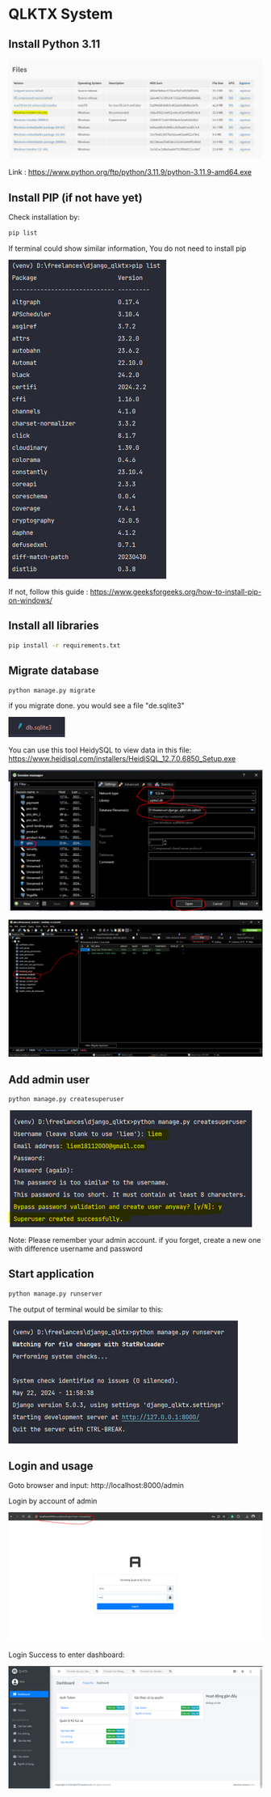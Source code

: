 # QLKTX System

## Install Python 3.11

![img.png](img.png)

Link : https://www.python.org/ftp/python/3.11.9/python-3.11.9-amd64.exe

## Install PIP (if not have yet)

Check installation by:

```cmd
pip list
```

If terminal could show similar information, You do not need to install pip

![img_1.png](img_1.png)

If not, follow this guide : https://www.geeksforgeeks.org/how-to-install-pip-on-windows/

## Install all libraries

```cmd
pip install -r requirements.txt
```

## Migrate database
```cmd
python manage.py migrate
```

if you migrate done. you would see a file "de.sqlite3"

![img_4.png](img_4.png)

You can use this tool HeidySQL to view data in this file:
https://www.heidisql.com/installers/HeidiSQL_12.7.0.6850_Setup.exe

![img_5.png](img_5.png)

![img_6.png](img_6.png)

## Add admin user

```cmd
python manage.py createsuperuser
```

![img_3.png](img_3.png)

Note: Please remember your admin account. 
if you forget, create a new one with difference username and password

## Start application
```cmd
python manage.py runserver
```

The output of terminal would be similar to this:

![img_2.png](img_2.png)

## Login and usage

Goto browser and input: http://localhost:8000/admin

Login by account of admin

![img_7.png](img_7.png)

Login Success to enter dashboard:

![img_8.png](img_8.png)